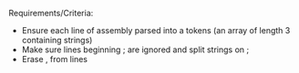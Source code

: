Requirements/Criteria: 

* Ensure each line of assembly parsed into a tokens (an array of length 3 containing strings)
* Make sure lines beginning ; are ignored and split strings on ; 
* Erase , from lines
